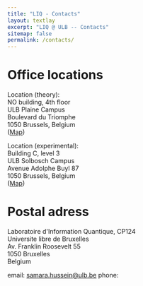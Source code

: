 ```yaml
---
title: "LIQ - Contacts"
layout: textlay
excerpt: "LIQ @ ULB -- Contacts"
sitemap: false
permalink: /contacts/
---
```


# Office locations

Location (theory): <br />
NO building, 4th floor <br />
ULB Plaine Campus <br />
Boulevard du Triomphe <br />
1050 Brussels, Belgium <br />
  (<a href="https://www.google.be/maps/place/ULB+Plaine+-+Batiment+NO/@50.8196998,4.3969105,18.77z/data=!4m5!3m4!1s0x47c3c4ceab16c2f7:0xdce9335a43c9dfb5!8m2!3d50.8200381!4d4.3978033">Map</a>)


Location (experimental): <br />
Building C, level 3 <br />
ULB Solbosch Campus <br />
Avenue Adolphe Buyl 87 <br />
1050 Brussels, Belgium <br />
  (<a href="https://www.google.com/maps/@50.8144262,4.3819217,16.73z">Map</a>)

# Postal adress

Laboratoire d'Information Quantique, CP124 <br/>
Universite libre de Bruxelles <br/>
Av. Franklin Roosevelt 55 <br/>
1050 Bruxelles <br/>
Belgium

email: samara.hussein@ulb.be
phone:
